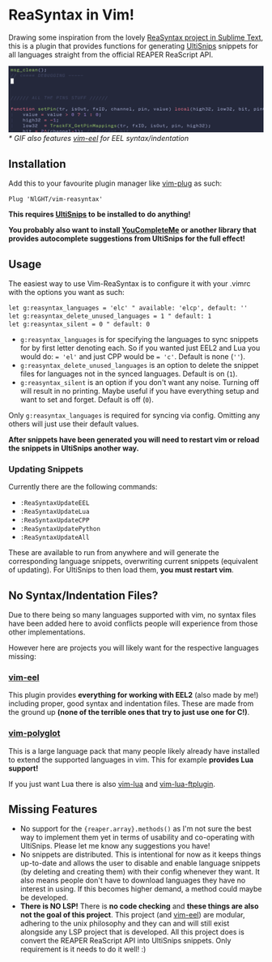 # ReaSyntax in Vim!
Drawing some inspiration from the lovely  [ReaSyntax project in Sublime Text](https://github.com/Breeder/ReaSyntax), this is a plugin that provides functions for generating [UltiSnips](https://github.com/SirVer/ultisnips) snippets for all languages straight from the official REAPER ReaScript API.

![ReaSyntaxDisplayGIF](https://github.com/NlGHT/vim-reasyntax/blob/assets/EELVimSupport.gif?raw=true)
*\* GIF also features [vim-eel](https://github.com/NlGHT/vim-eel) for EEL syntax/indentation*

## Installation
Add this to your favourite plugin manager like [vim-plug](https://github.com/junegunn/vim-plug) as such:
```vim
Plug 'NlGHT/vim-reasyntax'
```
**This requires [UltiSnips](https://github.com/SirVer/ultisnips) to be installed to do anything!**

**You probably also want to install [YouCompleteMe](https://github.com/ycm-core/YouCompleteMe) or another library that provides autocomplete suggestions from UltiSnips for the full effect!**

## Usage
The easiest way to use Vim-ReaSyntax is to configure it with your .vimrc with the options you want as such:

```vim
let g:reasyntax_languages = 'elc' " available: 'elcp', default: ''
let g:reasyntax_delete_unused_languages = 1 " default: 1
let g:reasyntax_silent = 0 " default: 0
```

- `g:reasyntax_languages` is for specifying the languages to sync snippets for by first letter denoting each.  So if you wanted just EEL2 and Lua you would do: `= 'el'` and just CPP would be `= 'c'`.  Default is none (`''`).
- `g:reasyntax_delete_unused_languages` is an option to delete the snippet files for languages not in the synced languages. Default is on (`1`).
- `g:reasyntax_silent` is an option if you don't want any noise.  Turning off will result in no printing.  Maybe useful if you have everything setup and want to set and forget.  Default is off (`0`).

Only `g:reasyntax_languages` is required for syncing via config.  Omitting any others will just use their default values.

**After snippets have been generated you will need to restart vim or reload the snippets in UltiSnips another way.**

### Updating Snippets
Currently there are the following commands:
- `:ReaSyntaxUpdateEEL`
- `:ReaSyntaxUpdateLua`
- `:ReaSyntaxUpdateCPP`
- `:ReaSyntaxUpdatePython`
- `:ReaSyntaxUpdateAll`

These are available to run from anywhere and will generate the corresponding language snippets, overwriting current snippets (equivalent of updating). For UltiSnips to then load them, **you must restart vim**.

## No Syntax/Indentation Files?
Due to there being so many languages supported with vim, no syntax files have been added here to avoid conflicts people will experience from those other implementations.

However here are projects you will likely want for the respective languages missing:
### [vim-eel](https://github.com/NlGHT/vim-eel)
This plugin provides **everything for working with EEL2** (also made by me!) including proper, good syntax and indentation files.  These are made from the ground up **(none of the terrible ones that try to just use one for C!)**.
### [vim-polyglot](https://github.com/sheerun/vim-polyglot)
This is a large language pack that many people likely already have installed to extend the supported languages in vim.  This for example **provides Lua support!**

If you just want Lua there is also [vim-lua](https://github.com/tbastos/vim-lua) and [vim-lua-ftplugin](https://github.com/xolox/vim-lua-ftplugin).

## Missing Features
- No support for the `{reaper.array}.methods()` as I'm not sure the best way to implement them yet in terms of usability and co-operating with UltiSnips.  Please let me know any suggestions you have!
- No snippets are distributed.  This is intentional for now as it keeps things up-to-date and allows the user to disable and enable language snippets (by deleting and creating them) with their config whenever they want.  It also means people don't have to download languages they have no interest in using.  If this becomes higher demand, a method could maybe be developed.
- **There is NO LSP!**  There is **no code checking** and **these things are also not the goal of this project**.  This project (and [vim-eel](https://github.com/NlGHT/vim-eel)) are modular, adhering to the unix philosophy and they can and will still exist alongside any LSP project that is developed.  All this project does is convert the REAPER ReaScript API into UltiSnips snippets.  Only requirement is it needs to do it well! :)
